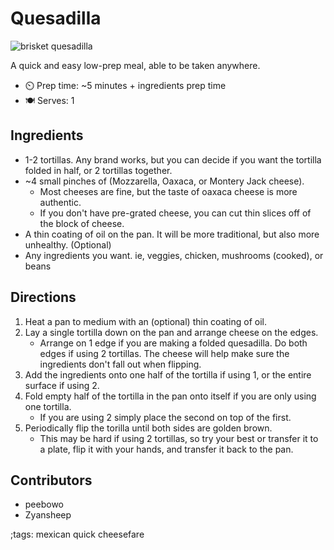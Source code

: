 # Quesadilla

![brisket quesadilla](pix/quesadilla.webp "Brisket and Bean Quesadilla with using Montery Jack Cheese")

A quick and easy low-prep meal, able to be taken anywhere.

- ⏲️ Prep time: ~5 minutes + ingredients prep time
- 🍽️ Serves: 1

## Ingredients

- 1-2 tortillas. Any brand works, but you can decide if you want the tortilla folded in half, or 2 tortillas together.
- ~4 small pinches of (Mozzarella, Oaxaca, or Montery Jack cheese).
	- Most cheeses are fine, but the taste of oaxaca cheese is more authentic.
	- If you don't have pre-grated cheese, you can cut thin slices off of the block of cheese.
- A thin coating of oil on the pan. It will be more traditional, but also more unhealthy. (Optional)
- Any ingredients you want. ie, veggies, chicken, mushrooms (cooked), or beans

## Directions

1. Heat a pan to medium with an (optional) thin coating of oil.
2. Lay a single tortilla down on the pan and arrange cheese on the edges.
	- Arrange on 1 edge if you are making a folded quesadilla. Do both edges if using 2 tortillas. The cheese will help make sure the ingredients don't fall out when flipping.
4. Add the ingredients onto one half of the tortilla if using 1, or the entire surface if using 2.
5. Fold empty half of the tortilla in the pan onto itself if you are only using one tortilla.
	- If you are using 2 simply place the second on top of the first.
7. Periodically flip the torilla until both sides are golden brown.
	- This may be hard if using 2 tortillas, so try your best or transfer it to a plate, flip it with your hands, and transfer it back to the pan.

## Contributors

- peebowo
- Zyansheep

;tags: mexican quick cheesefare
